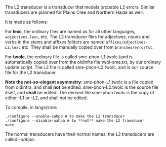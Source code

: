 



The L2 transducer is a transducer that models probable L2 errors.
Similar transducers are planned for Plains Cree and Northern Haida as well.


It is made as follows:


For **lexc**, the ordinary files are named as for all other languages, 
`adjectives.lexc`, etc. The L2 transducer files for adjectives, nouns and verbs in the stems and affixes folders are named `affixes/adjectives-L2.lexc`
etc. They shall be manually copied over from `branches/errorfst`.


For **twolc**, the ordinary file is called sme-phon-L1.twolc (and is
automatically copied over from the oldinfra file twol-sme.txt, by our
ordinary update script. The L2 file is called sme-phon-L2.twolc, and
is our source file for the L2 transducer.


**Note the not-so-elegant asymmetry**: sme-phon-L1.twolc is a file 
copied from oldinfra, and shall **not** be edited. sme-phon-L2.twolc
is the source file itself, and **shall** be edited. The derived
file sme-phon.twolc is the copy of either -L1 or -L2, and shall not be
edited.


To compile, in langs/sme:


```
./configure --enable-oahpa # to make the L2 transducer
./configure --disable-oahpa # to **not** make the L2 transducer
make
```


The normal transducers have their normal names, the L2 transducers are called *-oahpa*.
